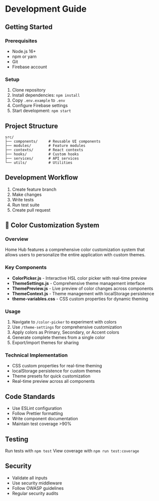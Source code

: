 # Development Guide

## Getting Started

### Prerequisites
- Node.js 16+
- npm or yarn
- Git
- Firebase account

### Setup
1. Clone repository
2. Install dependencies: `npm install`
3. Copy `.env.example` to `.env`
4. Configure Firebase settings
5. Start development: `npm start`

## Project Structure

```
src/
├── components/     # Reusable UI components
├── modules/        # Feature modules
├── contexts/       # React contexts
├── hooks/          # Custom hooks
├── services/       # API services
└── utils/          # Utilities
```

## Development Workflow

1. Create feature branch
2. Make changes
3. Write tests
4. Run test suite
5. Create pull request

## 🎨 Color Customization System

### Overview
Home Hub features a comprehensive color customization system that allows users to personalize the entire application with custom themes.

### Key Components
- **ColorPicker.js** - Interactive HSL color picker with real-time preview
- **ThemeSettings.js** - Comprehensive theme management interface
- **ThemePreview.js** - Live preview of color changes across components
- **ThemeContext.js** - Theme management with localStorage persistence
- **theme-variables.css** - CSS custom properties for dynamic theming

### Usage
1. Navigate to `/color-picker` to experiment with colors
2. Use `/theme-settings` for comprehensive customization
3. Apply colors as Primary, Secondary, or Accent colors
4. Generate complete themes from a single color
5. Export/import themes for sharing

### Technical Implementation
- CSS custom properties for real-time theming
- localStorage persistence for custom themes
- Theme presets for quick customization
- Real-time preview across all components

## Code Standards

- Use ESLint configuration
- Follow Prettier formatting
- Write component documentation
- Maintain test coverage >90%

## Testing

Run tests with `npm test`
View coverage with `npm run test:coverage`

## Security

- Validate all inputs
- Use security middleware
- Follow OWASP guidelines
- Regular security audits